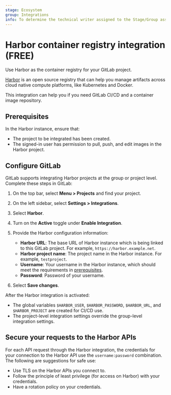 ```yaml
---
stage: Ecosystem
group: Integrations
info: To determine the technical writer assigned to the Stage/Group associated with this page, see https://about.gitlab.com/handbook/engineering/ux/technical-writing/#assignments
---
```


# Harbor container registry integration **(FREE)**

Use Harbor as the container registry for your GitLab project.

[Harbor](https://goharbor.io/) is an open source registry that can help you manage artifacts across cloud native compute platforms, like Kubernetes and Docker.

This integration can help you if you need GitLab CI/CD and a container image repository.

## Prerequisites

In the Harbor instance, ensure that:

- The project to be integrated has been created.
- The signed-in user has permission to pull, push, and edit images in the Harbor project.

## Configure GitLab

GitLab supports integrating Harbor projects at the group or project level. Complete these steps in GitLab:

1. On the top bar, select **Menu > Projects** and find your project.
1. On the left sidebar, select **Settings > Integrations**.
1. Select **Harbor**.
1. Turn on the **Active** toggle under **Enable Integration**.
1. Provide the Harbor configuration information:
   - **Harbor URL**: The base URL of Harbor instance which is being linked to this GitLab project. For example, `https://harbor.example.net`.
   - **Harbor project name**: The project name in the Harbor instance. For example, `testproject`.  
   - **Username**: Your username in the Harbor instance, which should meet the requirements in [prerequisites](#prerequisites).
   - **Password**: Password of your username.

1. Select **Save changes**.

After the Harbor integration is activated:

- The global variables `$HARBOR_USER`, `$HARBOR_PASSWORD`, `$HARBOR_URL`, and `$HARBOR_PROJECT` are created for CI/CD use.
- The project-level integration settings override the group-level integration settings.

## Secure your requests to the Harbor APIs

For each API request through the Harbor integration, the credentials for your connection to the Harbor API use
the `username:password` combination. The following are suggestions for safe use: 

- Use TLS on the Harbor APIs you connect to.
- Follow the principle of least privilege (for access on Harbor) with your credentials.
- Have a rotation policy on your credentials.
